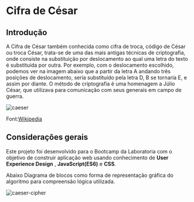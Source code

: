 # Cifra de César

## Introdução

A Cifra de César também conhecida como cifra de troca, código de César ou troca César, trata-se de uma das mais antigas técnicas de criptografia, onde consiste na substituição por deslocamento ao qual uma letra do texto é substituída por outra. Por exemplo, com o deslocamento escolhido, podemos ver na imagem abaixo que a partir da letra A andando três posições de deslocamento, seria substituído pela letra D, B se tornaria E, e assim por diante. 
O método de criptografia é uma homenagem a Júlio César, que utilizava para comunicação com seus generais em campo de guerra.

![caeser](https://upload.wikimedia.org/wikipedia/commons/thumb/2/2b/Caesar3.svg/1920px-Caesar3.svg.png)

Font:[Wikipedia](https://pt.wikipedia.org/wiki/Cifra_de_C%C3%A9sar)
   
## Considerações gerais

Este projeto foi desenvolvido para o Bootcamp da Laboratoria com o objetivo de construir aplicação web usando conhecimento de **User Experience Design** , **JavaScript(ES6)** e **CSS**.

Abaixo Diagrama de blocos como forma de representação gráfica do algoritmo para compreensão lógica utilizada.


![caeser-cipher](https://i.ibb.co/25X16pg/diagrama-de-blocos.png)
